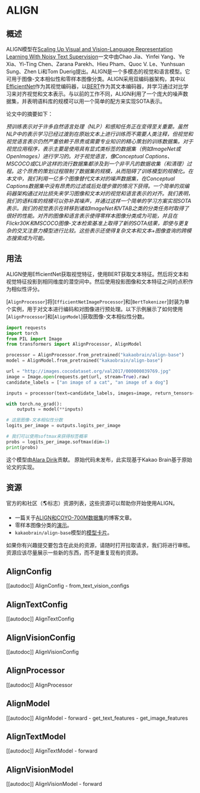 <!--版权 2023年HuggingFace团队。 保留所有权利。

根据Apache许可证第2版（“许可证”）获得许可； 除非符合许可证，否则不得使用此文件。
你可以在以下网址获取许可证的副本

http://www.apache.org/licenses/LICENSE-2.0

除非依法要求或书面同意，依据许可证分发的软件是基于“按原样”提供的，不附带任何明示或暗示的担保或条件。
有关特定语言下的许可证的限制和条件，请参阅许可证。

⚠️请注意，此文件为Markdown文件，但包含我们的文档构建器（类似于MDX）的特定语法，可能无法在Markdown查看器中正确渲染。

-->

# ALIGN

## 概述

ALIGN模型在[Scaling Up Visual and Vision-Language Representation Learning With Noisy Text Supervision](https://arxiv.org/abs/2102.05918)一文中由Chao Jia、Yinfei Yang、Ye Xia、Yi-Ting Chen、Zarana Parekh、Hieu Pham、Quoc V. Le、Yunhsuan Sung、Zhen Li和Tom Duerig提出。ALIGN是一个多模态的视觉和语言模型。它可用于图像-文本相似性和零样本图像分类。ALIGN采用双编码器架构，其中以[EfficientNet](efficientnet)作为其视觉编码器，以[BERT](bert)作为其文本编码器，并学习通过对比学习来对齐视觉和文本表示。与以前的工作不同，ALIGN利用了一个庞大的噪声数据集，并表明语料库的规模可以用一个简单的配方来实现SOTA表示。

论文中的摘要如下：

*预训练表示对于许多自然语言处理（NLP）和感知任务正在变得至关重要。虽然NLP中的表示学习已经过渡到在原始文本上进行训练而不需要人类注释，但视觉和视觉语言表示仍然严重依赖于昂贵或需要专业知识的精心策划的训练数据集。对于视觉应用程序，表示主要是使用具有显式类标签的数据集（例如ImageNet或OpenImages）进行学习的。对于视觉语言，像Conceptual Captions、MSCOCO或CLIP这样的流行数据集都涉及到一个非平凡的数据收集（和清理）过程。这个昂贵的策划过程限制了数据集的规模，从而阻碍了训练模型的规模化。在本文中，我们利用一亿多个图像替代文本对的噪声数据集，在Conceptual Captions数据集中没有昂贵的过滤或后处理步骤的情况下获得。一个简单的双编码器架构通过对比损失来学习图像和文本对的视觉和语言表示的对齐。我们表明，我们的语料库的规模可以弥补其噪声，并通过这样一个简单的学习方案实现SOTA表示。我们的视觉表示在转移到诸如ImageNet和VTAB之类的分类任务时取得了很好的性能。对齐的图像和语言表示使得零样本图像分类成为可能，并且在Flickr30K和MSCOCO图像-文本检索基准上取得了新的SOTA结果，即使与更复杂的交叉注意力模型进行比较。这些表示还使得复杂文本和文本+图像查询的跨模态搜索成为可能。*

## 用法

ALIGN使用EfficientNet获取视觉特征，使用BERT获取文本特征。然后将文本和视觉特征投影到相同维度的潜空间中。然后使用投影图像和文本特征之间的点积作为相似性评分。

[`AlignProcessor`]将[`EfficientNetImageProcessor`]和[`BertTokenizer`]封装为单个实例，用于对文本进行编码和对图像进行预处理。以下示例展示了如何使用[`AlignProcessor`]和[`AlignModel`]获取图像-文本相似性分数。

```python
import requests
import torch
from PIL import Image
from transformers import AlignProcessor, AlignModel

processor = AlignProcessor.from_pretrained("kakaobrain/align-base")
model = AlignModel.from_pretrained("kakaobrain/align-base")

url = "http://images.cocodataset.org/val2017/000000039769.jpg"
image = Image.open(requests.get(url, stream=True).raw)
candidate_labels = ["an image of a cat", "an image of a dog"]

inputs = processor(text=candidate_labels, images=image, return_tensors="pt")

with torch.no_grad():
    outputs = model(**inputs)

# 这是图像-文本相似性分数
logits_per_image = outputs.logits_per_image

# 我们可以使用softmax来获得标签概率
probs = logits_per_image.softmax(dim=1)
print(probs)
```

这个模型由[Alara Dirik](https://huggingface.co/adirik)贡献。
原始代码未发布，此实现基于Kakao Brain基于原始论文的实现。

## 资源

官方的和社区（🌎标志）资源列表，这些资源可以帮助你开始使用ALIGN。

- 一篇关于[ALIGN和COYO-700M数据集](https://huggingface.co/blog/vit-align)的博客文章。
- 零样本图像分类的[演示](https://huggingface.co/spaces/adirik/ALIGN-zero-shot-image-classification)。
- `kakaobrain/align-base`模型的[模型卡片](https://huggingface.co/kakaobrain/align-base)。

如果你有兴趣提交要包含在此处的资源，请随时打开拉取请求，我们将进行审核。资源应该尽量展示一些新的东西，而不是重复现有的资源。

## AlignConfig

[[autodoc]] AlignConfig
    - from_text_vision_configs

## AlignTextConfig

[[autodoc]] AlignTextConfig

## AlignVisionConfig

[[autodoc]] AlignVisionConfig

## AlignProcessor

[[autodoc]] AlignProcessor

## AlignModel

[[autodoc]] AlignModel
    - forward
    - get_text_features
    - get_image_features

## AlignTextModel

[[autodoc]] AlignTextModel
    - forward

## AlignVisionModel

[[autodoc]] AlignVisionModel
    - forward